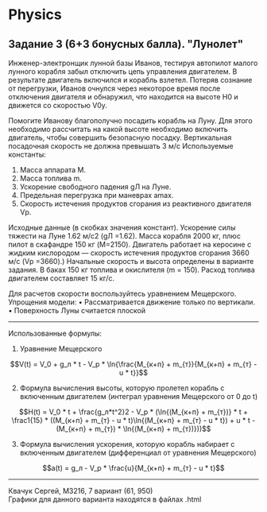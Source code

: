 # Physics

## Задание 3 (6+3 бонусных балла). "Лунолет"

Инженер-электронщик лунной базы Иванов, тестируя автопилот малого лунного корабля
забыл отключить цепь управления двигателем. В результате двигатель включился и корабль
взлетел. Потеряв сознание от перегрузки, Иванов очнулся через некоторое время после
отключения двигателя и обнаружил, что находится на высоте H0 и движется со скоростью
V0у.

Помогите Иванову благополучно посадить корабль на Луну. Для этого необходимо
рассчитать на какой высоте необходимо включить двигатель, чтобы совершить безопасную
посадку. Вертикальная посадочная скорость не должна превышать 3 м/c
Используемые константы:

1. Масса аппарата M.
2. Масса топлива m.
3. Ускорение свободного падения gЛ на Луне.
4. Предельная перегрузка при маневрах amax.
5. Скорость истечения продуктов сгорания из реактивного двигателя Vp.
   
Исходные данные (в скобках значения констант). Ускорение силы тяжести на Луне 1.62
м/с2 (gЛ =1.62). Масса корабля 2000 кг, плюс пилот в скафандре 150 кг (M=2150).
Двигатель работает на керосине с жидким кислородом — скорость истечения продуктов
сгорания 3660 м/с (Vp =3660).) Начальные скорость и высота определены в варианте
задания. В баках 150 кг топлива и окислителя (m = 150). Расход топлива двигателем
составляет 15 кг/с.

Для расчетов скорости воспользуйтесь уравнением Мещерского.
Упрощения модели:
• Рассматривается движение только по вертикали.
• Поверхность Луны считается плоской

------
Использованные формулы:
1. Уравнение Мещерского
   
$$V(t) = V_0 + g_л * t - V_р * \ln{\frac{M_{к+п} + m_{т}}{M_{к+п} + m_{т} - u * t}}$$

2. Формула вычисления высоты, которую пролетел корабль с включенным двигателем (интеграл уравнения Мещерского от 0 до t)

$$H(t) = V_0 * t + \frac{g_л*t^2}2 - V_р * (\ln{(M_{к+п} + m_{т})} * t + \frac1{15} * ((M_{к+п} + m_{т} - u * t)\ln{(M_{к+п} + m_{т} - u * t}) + u * t - (M_{к+п} + m_{т}) * \ln{(M_{к+п} + m_{т})}))$$

3. Формула вычисления ускорения, которую корабль набирает с включенным двигателем (дифференциал от уравнения Мещерского)

$$a(t) = g_л - V_р * \frac{u}{M_{к+п} + m_{т} - u * t}$$

------
Квачук Сергей, M3216, 7 вариант (61, 950)
<br> Графики для данного варианта находятся в файлах .html
